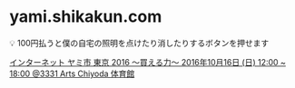 # yami.shikakun.com

:bulb: 100円払うと僕の自宅の照明を点けたり消したりするボタンを押せます

[インターネット ヤミ市 東京 2016 〜買える力〜 2016年10月16日 (日) 12:00 ~ 18:00 @3331 Arts Chiyoda 体育館](http://yami-ichi.biz/tokyo/)
